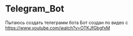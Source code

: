 # Telegram_Bot
Пытаюсь создать телеграмм бота
Бот создан по видео с https://www.youtube.com/watch?v=OTKJfGbgfxM
